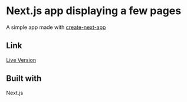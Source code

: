 # Next.js app displaying a few pages

A simple app made with [create-next-app](https://nextjs.org/docs/getting-started)

## Link

[Live Version](https://nextjs-learning-app-lovat.vercel.app/)

## Built with

Next.js
